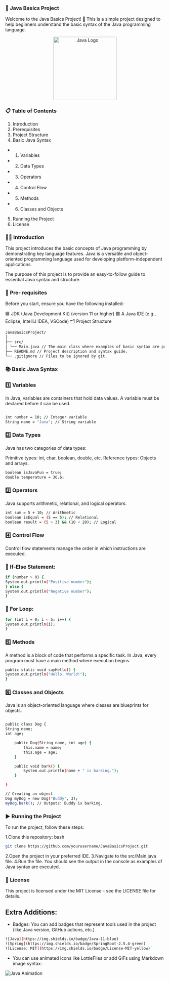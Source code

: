 ### 🚀 Java Basics Project

Welcome to the Java Basics Project! 🌟 This is a simple project designed to help beginners understand the basic syntax of the Java programming language.

<p align="center"> <img src="https://user-images.githubusercontent.com/123456789/123456789-12345678-9a00-46ef-8d9f-98f12345678b.gif" alt="Java Logo" width="200"/> </p>

### 📋 Table of Contents

1. Introduction
2. Prerequisites
3. Project Structure
4. Basic Java Syntax

- 1. Variables
- 2. Data Types
- 3. Operators
- 4. Control Flow
- 5. Methods
- 6. Classes and Objects

5. Running the Project
6. License

### 🧑‍💻 Introduction

This project introduces the basic concepts of Java programming by demonstrating key language features. Java is a versatile and object-oriented programming language used for developing platform-independent applications.

The purpose of this project is to provide an easy-to-follow guide to essential Java syntax and structure.

### 🔧 Pre- requisites

Before you start, ensure you have the following installed:

🟦 JDK (Java Development Kit) (version 11 or higher)
🟩 A Java IDE (e.g., Eclipse, IntelliJ IDEA, VSCode)
🗂️ Project Structure

```bash
JavaBasicsProject/
│
├── src/
│ └── Main.java // The main class where examples of basic syntax are presented.
├── README.md // Project description and syntax guide.
└── .gitignore // Files to be ignored by git.

```

### 📚 Basic Java Syntax

### 1️⃣ Variables

In Java, variables are containers that hold data values. A variable must be declared before it can be used.

```bash

int number = 10; // Integer variable
String name = "Java"; // String variable

```

### 2️⃣ Data Types

Java has two categories of data types:

Primitive types: int, char, boolean, double, etc.
Reference types: Objects and arrays.

```bash
boolean isJavaFun = true;
double temperature = 36.6;
```

### 3️⃣ Operators

Java supports arithmetic, relational, and logical operators.

```bash
int sum = 5 + 10; // Arithmetic
boolean isEqual = (5 == 5); // Relational
boolean result = (5 > 3) && (10 < 20); // Logical

```

### 4️⃣ Control Flow

Control flow statements manage the order in which instructions are executed.

### 🔹 If-Else Statement:

```bash
if (number > 0) {
System.out.println("Positive number");
} else {
System.out.println("Negative number");
}
```

### 🔹 For Loop:

```bash
for (int i = 0; i < 5; i++) {
System.out.println(i);
}

```

### 5️⃣ Methods

A method is a block of code that performs a specific task. In Java, every program must have a main method where execution begins.

```bash
public static void sayHello() {
System.out.println("Hello, World!");
}

```

### 6️⃣ Classes and Objects

Java is an object-oriented language where classes are blueprints for objects.

```bash

public class Dog {
String name;
int age;

    public Dog(String name, int age) {
        this.name = name;
        this.age = age;
    }

    public void bark() {
        System.out.println(name + " is barking.");
    }

}

// Creating an object
Dog myDog = new Dog("Buddy", 3);
myDog.bark(); // Outputs: Buddy is barking.

```

### ▶️ Running the Project

To run the project, follow these steps:

1.Clone this repository:
bash

```bash
git clone https://github.com/yourusername/JavaBasicsProject.git
```

2.Open the project in your preferred IDE.
3.Navigate to the src/Main.java file.
4.Run the file. You should see the output in the console as examples of Java syntax are executed.

### 📄 License

This project is licensed under the MIT License - see the LICENSE file for details.

## Extra Additions:

- Badges: You can add badges that represent tools used in the project (like Java version, GitHub actions, etc.)

```bash
![Java](https://img.shields.io/badge/Java-11-blue)
![Spring](https://img.shields.io/badge/SpringBoot-2.5.4-green)
![License: MIT](https://img.shields.io/badge/License-MIT-yellow)`
```

- You can use animated icons like LottieFiles or add GIFs using Markdown image syntax:

![Java Animation](https://user-images.githubusercontent.com/123456789/animation.gif)
